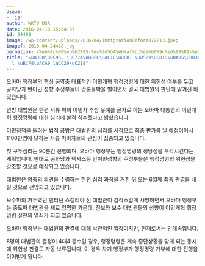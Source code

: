 ```yaml
---
Views:
- '13'
author: WKTV USA
date: 2016-04-18 15:54:37
id: 24488
image: /wp-content/uploads/2016/04/ImmigrationReform072213.jpeg
imagef: 2016-04-24488.jpg
permalink: /%eb%8c%80%eb%b2%95-%ec%9d%b4%eb%af%bc%ea%b0%9c%ed%98%81-%ed%96%89%ec%a0%95%eb%aa%85%eb%a0%b9-%ec%8b%ac%eb%a6%ac-%eb%b3%b8%ea%b2%a9-%ec%b0%a9%ec%88%98/
title: "\uB300\uBC95, \uC774\uBBFC\uAC1C\uD601 \uD589\uC815\uBA85\uB839 \uC2EC\uB9AC\
  \ \uBCF8\uACA9 \uCC29\uC218"
---
```


오바마 행정부의 핵심 공약중 대표적인 이민개혁 행정명령에 대한 위헌성 여부를 두고 공화당과 반이민 성향 주정부들이 갑론을박을 벌이면서 결국 대법원의 판단에 맡겨진 바 있습니다.

연방 대법원은 한편 서류 미비 이민자 추방 유예를 골자로 하는 오바마 대통령의 이민개혁 행정명령에 대한 심리에 본격 착수켔다고 밝혔습니다.

이민정책을 둘러싼 법적 공방은 대법원의 심리를 시작으로 최종 판가름 날 예정이어서 1100만명에 달하는 서류 미비자들의 관심이 집중되고 있습니다.

첫 구두심리는 90분간 진행되며, 오바마 행정부는 행정명령의 정당성을 부각시킨다는 계획입니다. 반대로 공화당과 텍사스등 반이민성향의 주정부들은 행정명령의 위헌성을 강조할 것으로 예상되고 있습니다.

대법원은 양측의 의견을 수렴하는 한편 심리 과정을 거친 뒤 오는 6월께 최종 판결을 내릴 것으로 전망되고 있습니다.

보수파의 거두였던 앤터닌 스캘리아 전 대법관이 갑작스럽게 사망하면서 오바마 행정부는 중도파 대법관을 새로 임명한 가운데, 진보와 보수 대법관들의 성향이 이민개혁 행정명령 실현의 열쇠가 되고 있습니다.

오바마 행정부는 대법원의 판결에 대해 낙관적인 입장이지만, 현재로써는 안개속입니다.

8명의 대법관의 결정이 4대4 동수일 경우, 행정명령은 계속 중단상황을 맞게 되는 동시에 위헌성 판결도 자동 보류됩니다. 이 경우 차기 행정부가 행정명령 가부에 대한 진행을 이어받게 됩니다.

&nbsp;

&nbsp;

&nbsp;

&nbsp;